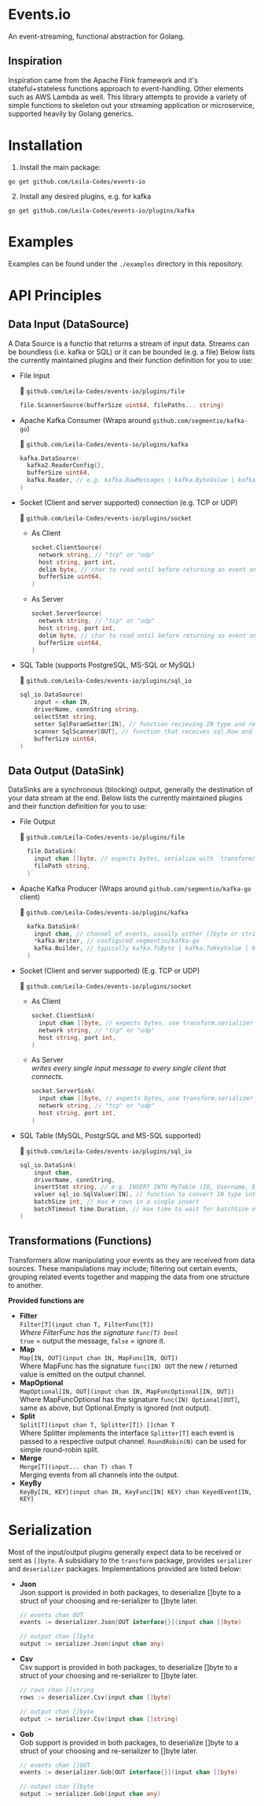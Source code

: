 # Events.io
An event-streaming, functional abstraction for Golang.

## Inspiration
Inspiration came from the Apache Flink framework and it's stateful+stateless functions approach to event-handling. Other elements such as AWS Lambda as well. This library attempts to provide a variety of simple functions to skeleton out your streaming application or microservice, supported heavily by Golang generics.

# Installation
1. Install the main package:
```shell
go get github.com/Leila-Codes/events-io
```
2. Install any desired plugins, e.g. for kafka
```shell
go get github.com/Leila-Codes/events-io/plugins/kafka
```

# Examples
Examples can be found under the `./examples` directory in this repository.

# API Principles
## Data Input (DataSource)
A Data Source is a functio that returns a stream of input data. Streams can be boundless (i.e. kafka or SQL) or it can be bounded (e.g. a file)
Below lists the currently maintained plugins and their function definition for you to use:
- File Input 

  💾 `github.com/Leila-Codes/events-io/plugins/file`
    ```go
    file.ScannerSource(bufferSize uint64, filePaths... string)
    ```
- Apache Kafka Consumer (Wraps around `github.com/segmentio/kafka-go`) 
  
  💾 `github.com/Leila-Codes/events-io/plugins/kafka`
    ```go
    kafka.DataSource(
      kafka2.ReaderConfig{}, 
      bufferSize uint64, 
      kafka.Reader, // e.g. kafka.RawMessages | kafka.ByteValue | kafka.StringValue
    )
    ```
- Socket (Client and server supported) connection (e.g. TCP or UDP)

  💾 `github.com/Leila-Codes/events-io/plugins/socket`

  - As Client
    ```go
    socket.ClientSource(
      network string, // "tcp" or "udp"
      host string, port int,
      delim byte, // char to read until before returning as event on channel.
      bufferSize uint64,
    )
    ```

  - As Server
    ```go
    socket.ServerSource(
      network string, // "tcp" or "udp"
      host string, port int,
      delim byte, // char to read until before returning as event on channel.
      bufferSize uint64,
    )
    ```

- SQL Table (supports PostgreSQL, MS-SQL or MySQL)
  
  💾 `github.com/Leila-Codes/events-io/plugins/sql_io`
    ```go
    sql_io.DataSource(
        input <-chan IN,
        driverName, connString string,
        selectStmt string,
        setter SqlParamSetter[IN], // function recieving IN type and returning params.
        scanner SqlScanner[OUT], // function that receives sql.Row and return a new OUT type.
        bufferSize uint64,
    )
    ```

## Data Output (DataSink)
DataSinks are a synchronous (blocking) output, generally the destination of your data stream at the end.
Below lists the currently maintained plugins and their function definition for you to use:
- File Output 

  💾 `github.com/Leila-Codes/events-io/plugins/file`
  ```go
    file.DataSink(
      input chan []byte, // expects bytes, serialize with `transform/serializer` package.
      filePath string,
    )`

  ```
- Apache Kafka Producer (Wraps around `github.com/segmentio/kafka-go` client) 

  💾 `github.com/Leila-Codes/events-io/plugins/kafka`
  ```go
    kafka.DataSink(
      input chan, // channel of events, usually either []byte or string
      *kafka.Writer, // configured segmentio/kafka-go
      kafka.Builder, // typically kafka.ToByte | kafka.ToKeyValue | kafka.ToString
    )
  ```

- Socket (Client and server supported) (E.g. TCP or UDP)

  💾 `github.com/Leila-Codes/events-io/plugins/socket`
  
  - As Client
    ```go
    socket.ClientSink(
      input chan []byte, // expects bytes, use transform.serializer package.
      network string, // "tcp" or "udp"
      host string, port int,
    )
    ```

  - As Server \
    *writes every single input message to every single client that connects.*
    ```go
    socket.ServerSink(
      input chan []byte, // expects bytes, use transform.serializer package
      network string, // "tcp" or "udp"
      host string, port int,
    )
    ```

- SQL Table (MySQL, PostgrSQL and MS-SQL supported)

  💾 `github.com/Leila-Codes/events-io/plugins/sql_io`
  ```go
  sql_io.DataSink(
      input chan, 
      driverName, connString,
      insertStmt string, // e.g. INSERT INTO MyTable (ID, Username, Email) VALUES (?1, ?2, ?3)
      valuer sql_io.SqlValuer[IN], // function to convert IN type into list of sql.Driver values ([]interface{})
      batchSize int, // max # rows in a single insert
      batchTimeout time.Duration, // max time to wait for batchSize or else flush anyway
  )
  ```

## Transformations (Functions)
Transformers allow manipulating your events as they are received from data sources.
These manipulations may include; filtering out certain events, grouping related events together and mapping the data from one structure to another.

**Provided functions are**
 - **Filter** \
   `Filter[T](input chan T, FilterFunc[T])` \
   _Where FilterFunc has the signature `func(T) bool`_ \
    `true` = output the message, `false` = ignore it. 
 - **Map** \
  `Map[IN, OUT](input chan IN, MapFunc[IN, OUT])` \
   Where MapFunc has the signature `func(IN) OUT` the new / returned value is emitted on the output channel.
 - **MapOptional** \
  `MapOptional[IN, OUT](input chan IN, MapFuncOptional[IN, OUT])` \
    Where MapFuncOptional has the signature `func(IN) Optional[OUT]`, same as above, but Optional.Empty is ignored (not output).
 - **Split** \
  `Split[T](input chan T, Splitter[T]) []chan T` \
    Where Splitter implements the interface `Splitter[T]` each event is passed to a respective output channel. `RoundRobin(N)` can be used for simple round-robin split. 
 - **Merge** \
  `Merge[T](input... chan T) chan T` \
    Merging events from all channels into the output.
 - **KeyBy** \
  `KeyBy[IN, KEY](input chan IN, KeyFunc[IN] KEY) chan KeyedEvent[IN, KEY]`

# Serialization
Most of the input/output plugins generally expect data to be received or sent as `[]byte`. A subsidiary to the `transform` package, provides `serializer` and `deserializer` packages. Implementations provided are listed below:
- **Json** \
  Json support is provided in both packages, to deserialize []byte to a struct of your choosing and re-serializer to []byte later.
  ```go
  // events chan OUT
  events := deserializer.Json[OUT interface{}](input chan []byte)

  // output chan []byte
  output := serializer.Json(input chan any)
  ```
- **Csv** \
  Csv support is provided in both packages, to deserialize []byte to a struct of your choosing and re-serializer to []byte later.
  ```go
  // rows chan []string
  rows := deserializer.Csv(input chan []byte) 

  // output chan []byte
  output := serializer.Csv(input chan []string)
  ```
  
- **Gob** \
  Gob support is provided in both packages, to deserialize []byte to a struct of your choosing and re-serializer to []byte later.
  ```go
  // events chan []OUT
  events := deserializer.Gob[OUT interface{}](input chan []byte) 

  // output chan []byte
  output := serializer.Gob(input chan any)
  ```